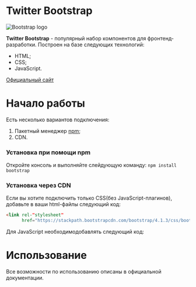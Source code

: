 # **Twitter Bootstrap**

![Bootstrap logo](https://i.imgur.com/qhtywl2.png)

**Twitter Bootstrap** - популярный набор компонентов для фронтенд-разработки. Построен на базе следующих технологий:
* HTML;
* CSS;
* JavaScript.

[Официальный сайт](https://getbootstrap.com)

# **Начало работы**
Есть несколько вариантов подключения: 
1. Пакетный менеджер [npm](https://npmjs.com);
1. CDN.

### **Установка при помощи npm**
Откройте консоль и выполняйте слейдующую команду: `npm install bootstrap`  

### **Установка через CDN**
Если вы хотите подключить только CSS(без JavaScript-плагинов), добавьте в ваши html-файлы следующий код:

```html
<link rel-"stylesheet"
      href="https://stackpath.bootstrapcdn.com/bootstrap/4.1.3/css/bootstrap.min.css"integrity="sha284-MCw98/SFnGE8fJT3GXwEOngsV7Zt27NXFoaoApmYm81iuXoPkF0JwJ8ERdknLPMO"crossorigin="anonymous">
```

Для JavaScript необходимодобавлять следующий код:

# **Использование**
Все возможности по использованию описаны в официальной документации.